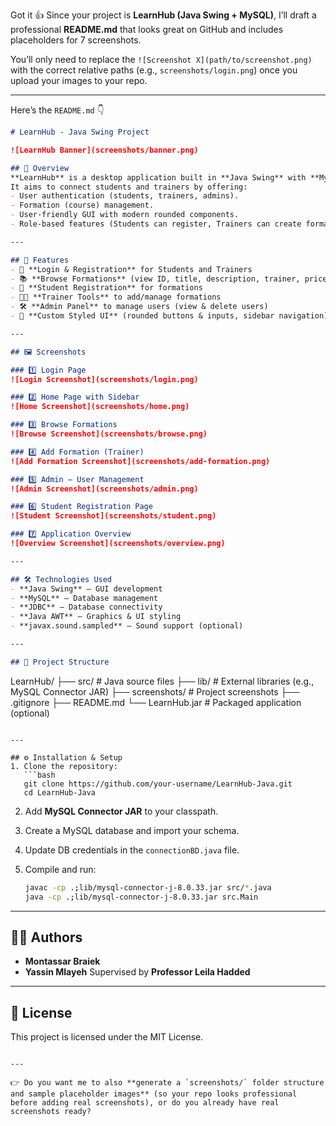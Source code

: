 Got it 👍 Since your project is **LearnHub (Java Swing + MySQL)**, I’ll draft a professional **README.md** that looks great on GitHub and includes placeholders for 7 screenshots.

You’ll only need to replace the `![Screenshot X](path/to/screenshot.png)` with the correct relative paths (e.g., `screenshots/login.png`) once you upload your images to your repo.

---

Here’s the `README.md` 👇

```markdown
# LearnHub - Java Swing Project

![LearnHub Banner](screenshots/banner.png)

## 📌 Overview
**LearnHub** is a desktop application built in **Java Swing** with **MySQL integration**.  
It aims to connect students and trainers by offering:
- User authentication (students, trainers, admins).
- Formation (course) management.
- User-friendly GUI with modern rounded components.
- Role-based features (Students can register, Trainers can create formations, Admins can manage users).

---

## 🚀 Features
- 🔑 **Login & Registration** for Students and Trainers  
- 📚 **Browse Formations** (view ID, title, description, trainer, price)  
- 📝 **Student Registration** for formations  
- 👨‍🏫 **Trainer Tools** to add/manage formations  
- 🛠️ **Admin Panel** to manage users (view & delete users)  
- 🎨 **Custom Styled UI** (rounded buttons & inputs, sidebar navigation)  

---

## 🖼️ Screenshots

### 1️⃣ Login Page
![Login Screenshot](screenshots/login.png)

### 2️⃣ Home Page with Sidebar
![Home Screenshot](screenshots/home.png)

### 3️⃣ Browse Formations
![Browse Screenshot](screenshots/browse.png)

### 4️⃣ Add Formation (Trainer)
![Add Formation Screenshot](screenshots/add-formation.png)

### 5️⃣ Admin – User Management
![Admin Screenshot](screenshots/admin.png)

### 6️⃣ Student Registration Page
![Student Screenshot](screenshots/student.png)

### 7️⃣ Application Overview
![Overview Screenshot](screenshots/overview.png)

---

## 🛠️ Technologies Used
- **Java Swing** – GUI development  
- **MySQL** – Database management  
- **JDBC** – Database connectivity  
- **Java AWT** – Graphics & UI styling  
- **javax.sound.sampled** – Sound support (optional)  

---

## 📂 Project Structure
```

LearnHub/
├── src/               # Java source files
├── lib/               # External libraries (e.g., MySQL Connector JAR)
├── screenshots/       # Project screenshots
├── .gitignore
├── README.md
└── LearnHub.jar       # Packaged application (optional)

````

---

## ⚙️ Installation & Setup
1. Clone the repository:
   ```bash
   git clone https://github.com/your-username/LearnHub-Java.git
   cd LearnHub-Java
````

2. Add **MySQL Connector JAR** to your classpath.
3. Create a MySQL database and import your schema.
4. Update DB credentials in the `connectionBD.java` file.
5. Compile and run:

   ```bash
   javac -cp .;lib/mysql-connector-j-8.0.33.jar src/*.java
   java -cp .;lib/mysql-connector-j-8.0.33.jar src.Main
   ```

---

## 👨‍💻 Authors

* **Montassar Braiek**
* **Yassin Mlayeh**
  Supervised by **Professor Leila Hadded**

---

## 📜 License

This project is licensed under the MIT License.

```

---

👉 Do you want me to also **generate a `screenshots/` folder structure and sample placeholder images** (so your repo looks professional before adding real screenshots), or do you already have real screenshots ready?
```
